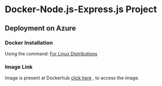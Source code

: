 # Docker-Node.js-Express.js Project

## Deployment on Azure

### Docker Installation

Using the command: [For Linux Distributions](https://get.docker.com/)


### Image Link

Image is present at Dockerhub [click here](https://hub.docker.com/repository/docker/deepanshurawat6/docker-node-app) , to access the image.